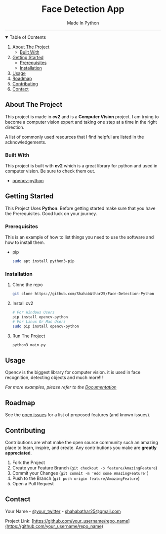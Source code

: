 <div align="center">
    <h1>Face Detection App</h1>
    <p>Made In Python</p>
</div>

---

<!-- TABLE OF CONTENTS -->
<details open="open">
  <summary>Table of Contents</summary>
  <ol>
    <li>
      <a href="#about-the-project">About The Project</a>
      <ul>
        <li><a href="#built-with">Built With</a></li>
      </ul>
    </li>
    <li>
      <a href="#getting-started">Getting Started</a>
      <ul>
        <li><a href="#prerequisites">Prerequisites</a></li>
        <li><a href="#installation">Installation</a></li>
      </ul>
    </li>
    <li><a href="#usage">Usage</a></li>
    <li><a href="#roadmap">Roadmap</a></li>
    <li><a href="#contributing">Contributing</a></li>
    <li><a href="#contact">Contact</a></li>
  </ol>
</details>

<!-- ABOUT THE PROJECT -->

## About The Project

This project is made in **cv2** and is a **Computer Vision** project. I am trying to become a computer vision expert and taking one step at a time in the right direction.

A list of commonly used resources that I find helpful are listed in the acknowledgements.

### Built With

This project is built with **cv2** which is a great library for python and used in computer vision. Be sure to check them out.

- [opencv-python](https://opencv.org/)

<!-- GETTING STARTED -->

## Getting Started

This Project Uses **Python**. Before getting started make sure that you have the Prerequisites. Good luck on your journey.

### Prerequisites

This is an example of how to list things you need to use the software and how to install them.

- pip
  ```sh
  sudo apt install python3-pip
  ```

### Installation

1. Clone the repo
   ```sh
   git clone https://github.com/ShahabAthar25/Face-Detection-Python
   ```
2. Install cv2
   ```sh
   # For Windows Users
   pip install opencv-python
   # For Linux Or Mac Users
   sudo pip install opencv-python
   ```
3. Run The Project
   ```sh
   python3 main.py
   ```

<!-- USAGE EXAMPLES -->

## Usage

Opencv is the biggest library for computer vision. it is used in face recognition, detecting objects and much more!!!

_For more examples, please refer to the [Documentation](https://docs.opencv.org/master/d6/d00/tutorial_py_root.html)_

<!-- ROADMAP -->

## Roadmap

See the [open issues](https://github.com/othneildrew/Face-Detection-Python/issues) for a list of proposed features (and known issues).

<!-- CONTRIBUTING -->

## Contributing

Contributions are what make the open source community such an amazing place to learn, inspire, and create. Any contributions you make are **greatly appreciated**.

1. Fork the Project
2. Create your Feature Branch (`git checkout -b feature/AmazingFeature`)
3. Commit your Changes (`git commit -m 'Add some AmazingFeature'`)
4. Push to the Branch (`git push origin feature/AmazingFeature`)
5. Open a Pull Request

<!-- CONTACT -->

## Contact

Your Name - [@your_twitter](https://twitter.com/MUnpopulur) - shahabathar25@gmail.com

Project Link: [https://github.com/your_username/repo_name](https://github.com/your_username/repo_name)
